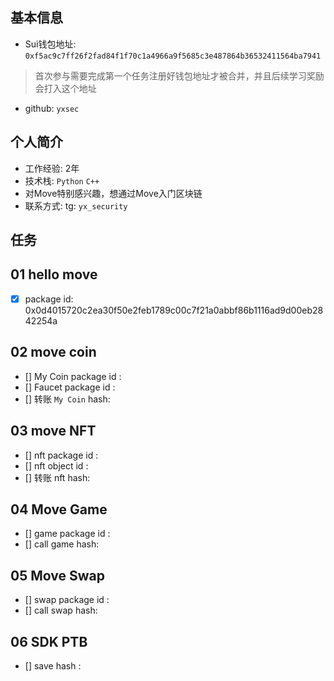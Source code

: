 ## 基本信息
- Sui钱包地址: `0xf5ac9c7ff26f2fad84f1f70c1a4966a9f5685c3e487864b36532411564ba7941`
> 首次参与需要完成第一个任务注册好钱包地址才被合并，并且后续学习奖励会打入这个地址
- github: `yxsec`

## 个人简介
- 工作经验: 2年
- 技术栈: `Python` `C++`
- 对Move特别感兴趣，想通过Move入门区块链
- 联系方式: tg: `yx_security` 

## 任务

##   01 hello move  
- [x] package id:  0x0d4015720c2ea30f50e2feb1789c00c7f21a0abbf86b1116ad9d00eb2842254a
##   02 move coin
- [] My Coin package id : 
- [] Faucet package id : 
- [] 转账 `My Coin` hash:

##   03 move NFT
- [] nft package id :
- [] nft object id : 
- [] 转账 nft  hash:

##   04 Move Game
- [] game package id :
- [] call game hash:

##   05 Move Swap
- [] swap package id :
- [] call swap hash:

##   06 SDK PTB
- [] save hash :
